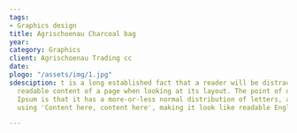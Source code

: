 ```yaml
---
tags:
- Graphics design
title: Agrischoenau Charcoal bag
year: 
category: Graphics
client: Agrischoenau Trading cc
date: 
plogo: "/assets/img/1.jpg"
sdesciption: t is a long established fact that a reader will be distracted by the
  readable content of a page when looking at its layout. The point of using Lorem
  Ipsum is that it has a more-or-less normal distribution of letters, as opposed to
  using 'Content here, content here', making it look like readable English.

---
```

